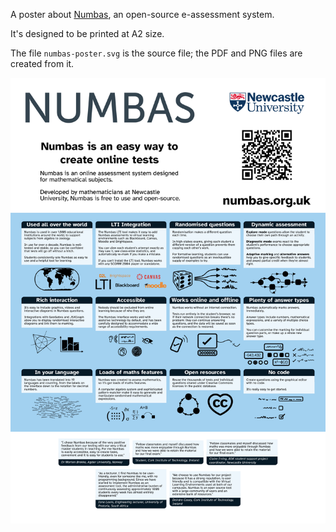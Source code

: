 A poster about [Numbas](https://numbas.org.uk), an open-source e-assessment system.

It's designed to be printed at A2 size.

The file `numbas-poster.svg` is the source file; the PDF and PNG files are created from it.

![Numbas poster](numbas-poster.png)
